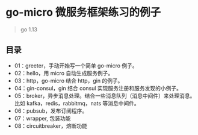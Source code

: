 # go-micro 微服务框架练习的例子

>go 1.13

## 目录

- 01：greeter，手动开始写一个简单 go-micro 例子。
- 02：hello，用 micro 自动生成服务例子。
- 03：http，go-micro 结合 http，gin 的例子。
- 04：gin-consul，gin 结合 consul 实现服务注册和服务发现的小例子。
- 05：broker，异步消息处理。结合一些消息队列（消息中间件）来处理消息。
      比如 kafka，redis，rabbitmq，nats 等消息中间件。
- 06：pubsub，发布订阅程序。
- 07：wrapper, 包装功能
- 08：circuitbreaker，熔断功能